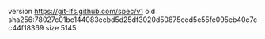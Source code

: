 version https://git-lfs.github.com/spec/v1
oid sha256:78027c01bc144083ecbd5d25df3020d50875eed5e55fe095eb40c7cc44f18369
size 5145
